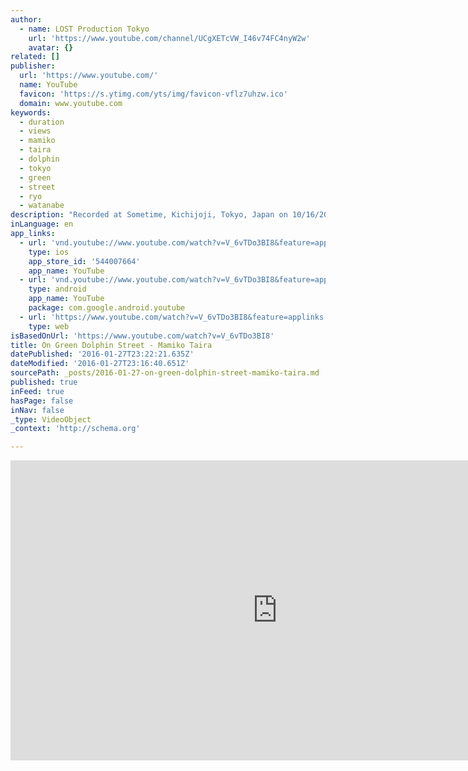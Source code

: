 ```yaml
---
author:
  - name: LOST Production Tokyo
    url: 'https://www.youtube.com/channel/UCgXETcVW_I46v74FC4nyW2w'
    avatar: {}
related: []
publisher:
  url: 'https://www.youtube.com/'
  name: YouTube
  favicon: 'https://s.ytimg.com/yts/img/favicon-vflz7uhzw.ico'
  domain: www.youtube.com
keywords:
  - duration
  - views
  - mamiko
  - taira
  - dolphin
  - tokyo
  - green
  - street
  - ryo
  - watanabe
description: "Recorded at Sometime, Kichijoji, Tokyo, Japan on 10/16/2015 平麻美子（Vocal）Mamiko Taira 古谷　淳（Piano）Jun Furuya 安ヵ川大樹（Bass）Daiki Yasukagawa 柴田　亮（Drums）Ryo Shibata 吉本章紘（Sax, Flute）Akihito Yoshimoto 平麻美子 セカンド・アルバム 『Heart's Calling』（ダイキムジカ・D-neo／DNCD-07） http://www.amazon.co.jp/dp/B00XBEV6TG ファースト・アルバム 『and it begins』（ダイキムジカ・D-musica／DMCD-21） http://www.amazon.co.jp/dp/B007M8Z8GO"
inLanguage: en
app_links:
  - url: 'vnd.youtube://www.youtube.com/watch?v=V_6vTDo3BI8&feature=applinks'
    type: ios
    app_store_id: '544007664'
    app_name: YouTube
  - url: 'vnd.youtube://www.youtube.com/watch?v=V_6vTDo3BI8&feature=applinks'
    type: android
    app_name: YouTube
    package: com.google.android.youtube
  - url: 'https://www.youtube.com/watch?v=V_6vTDo3BI8&feature=applinks'
    type: web
isBasedOnUrl: 'https://www.youtube.com/watch?v=V_6vTDo3BI8'
title: On Green Dolphin Street - Mamiko Taira
datePublished: '2016-01-27T23:22:21.635Z'
dateModified: '2016-01-27T23:16:40.651Z'
sourcePath: _posts/2016-01-27-on-green-dolphin-street-mamiko-taira.md
published: true
inFeed: true
hasPage: false
inNav: false
_type: VideoObject
_context: 'http://schema.org'

---
```

<iframe src="https://cdn.embedly.com/widgets/media.html?src=https%3A%2F%2Fwww.youtube.com%2Fembed%2FV_6vTDo3BI8%3Ffeature%3Doembed&amp;url=https%3A%2F%2Fwww.youtube.com%2Fwatch%3Fv%3DV_6vTDo3BI8&amp;image=https%3A%2F%2Fi.ytimg.com%2Fvi%2FV_6vTDo3BI8%2Fhqdefault.jpg&amp;key=b7d04c9b404c499eba89ee7072e1c4f7&amp;type=text%2Fhtml&amp;schema=youtube" width="854" height="480" scrolling="no" frameborder="0" allowfullscreen="allowfullscreen" style=""></iframe>